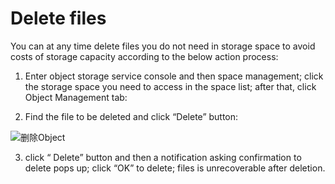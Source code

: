 # Delete files

You can at any time delete files you do not need in storage space to avoid costs of storage capacity according to the below action process:

1. Enter object storage service console and then space management; click the storage space you need to access in the space list; after that, click Object Management tab:

2. Find the file to be deleted and click “Delete” button:

![删除Object](https://github.com/jdcloudcom/cn/blob/edit/image/Object-Storage-Service/OSS-051.png)

3. click “ Delete” button and then a notification asking confirmation to delete pops up; click “OK” to delete; files is unrecoverable after deletion.
